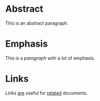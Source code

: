 # Abstract

This is an abstract paragraph.

# Emphasis

This *is* a *paragraph* with a *lot* of emphasis.

# Links

Links [are](/are) useful for [related](/related) documents.

